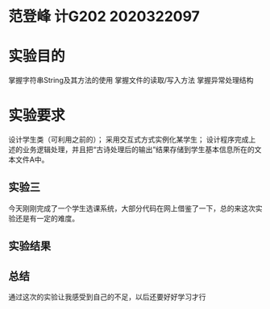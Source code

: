 
# 范登峰 计G202 2020322097
# 实验目的
掌握字符串String及其方法的使用
掌握文件的读取/写入方法
掌握异常处理结构

# 实验要求
设计学生类（可利用之前的）；
采用交互式方式实例化某学生；
设计程序完成上述的业务逻辑处理，并且把“古诗处理后的输出”结果存储到学生基本信息所在的文本文件A中。


## 实验三
今天刚刚完成了一个学生选课系统，大部分代码在网上借鉴了一下，总的来这次实验还是有一定的难度。




## 实验结果



## 总结
通过这次的实验让我感受到自己的不足，以后还要好好学习才行
